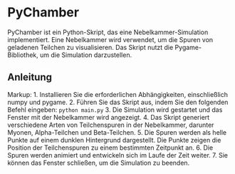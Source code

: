 # PyChamber

PyChamber ist ein Python-Skript, das eine Nebelkammer-Simulation implementiert. Eine Nebelkammer wird verwendet, um die Spuren von geladenen Teilchen zu visualisieren. Das Skript nutzt die Pygame-Bibliothek, um die Simulation darzustellen.

## Anleitung

Markup: 1. Installieren Sie die erforderlichen Abhängigkeiten, einschließlich numpy und pygame.
        2. Führen Sie das Skript aus, indem Sie den folgenden Befehl eingeben:
        ```python main.py```
        3. Die Simulation wird gestartet und das Fenster mit der Nebelkammer wird angezeigt.
        4. Das Skript generiert verschiedene Arten von Teilchenspuren in der Nebelkammer, darunter Myonen, Alpha-Teilchen und Beta-Teilchen.
        5. Die Spuren werden als helle Punkte auf einem dunklen Hintergrund dargestellt. Die Punkte zeigen die Position der Teilchenspuren zu einem bestimmten Zeitpunkt an.
        6. Die Spuren werden animiert und entwickeln sich im Laufe der Zeit weiter.
        7. Sie können das Fenster schließen, um die Simulation zu beenden.
